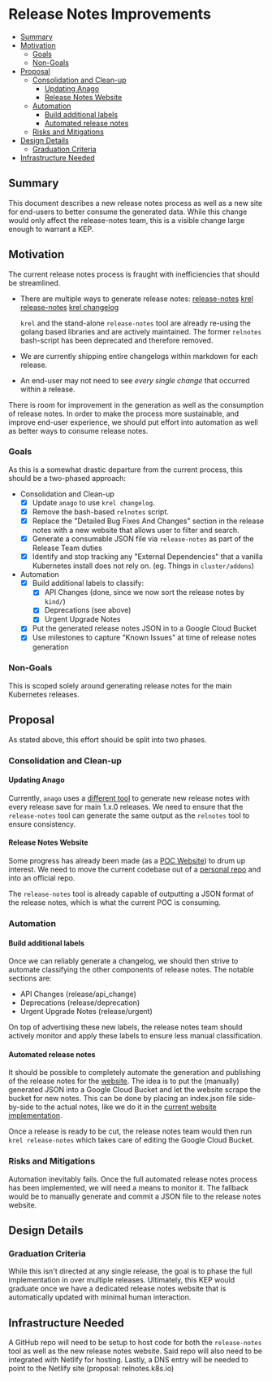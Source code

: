 # Release Notes Improvements

<!-- toc -->

- [Summary](#summary)
- [Motivation](#motivation)
  - [Goals](#goals)
  - [Non-Goals](#non-goals)
- [Proposal](#proposal)
  - [Consolidation and Clean-up](#consolidation-and-clean-up)
    - [Updating Anago](#updating-anago)
    - [Release Notes Website](#release-notes-website)
  - [Automation](#automation)
    - [Build additional labels](#build-additional-labels)
    - [Automated release notes](#automated-release-notes)
  - [Risks and Mitigations](#risks-and-mitigations)
- [Design Details](#design-details)
  - [Graduation Criteria](#graduation-criteria)
- [Infrastructure Needed](#infrastructure-needed)
<!-- /toc -->

## Summary

This document describes a new release notes process as well as a new site for end-users to
better consume the generated data. While this change would only affect the release-notes
team, this is a visible change large enough to warrant a KEP.

## Motivation

The current release notes process is fraught with inefficiencies that should be streamlined.

- There are multiple ways to generate release notes:
  [release-notes](https://github.com/kubernetes/release/tree/master/cmd/release-notes)
  [krel release-notes](https://github.com/kubernetes/release/blob/master/docs/krel/release-notes.md)
  [krel changelog](https://github.com/kubernetes/release/blob/master/docs/krel/changelog.md)

  `krel` and the stand-alone `release-notes` tool are already re-using the
  golang based libraries and are actively maintained. The former `relnotes`
  bash-script has been deprecated and therefore removed.

- We are currently shipping entire changelogs within markdown for each release.

  <!-- TODO: this seems not an issue to me -->

- An end-user may not need to see _every single change_ that occurred within a release.

There is room for improvement in the generation as well as the consumption of release notes.
In order to make the process more sustainable, and improve end-user experience, we should put
effort into automation as well as better ways to consume release notes.

### Goals

As this is a somewhat drastic departure from the current process, this should be a two-phased
approach:

- Consolidation and Clean-up
  - [x] Update `anago` to use `krel changelog`.
  - [x] Remove the bash-based `relnotes` script.
  - [x] Replace the "Detailed Bug Fixes And Changes" section in the release notes with a new
        website that allows user to filter and search.
  - [x] Generate a consumable JSON file via `release-notes` as part of the Release Team duties
  - [x] Identify and stop tracking any "External Dependencies" that a vanilla Kubernetes install
        does not rely on. (eg. Things in `cluster/addons`)
- Automation
  - [x] Build additional labels to classify:
    - [x] API Changes (done, since we now sort the release notes by `kind/`)
    - [x] Deprecations (see above)
    - [x] Urgent Upgrade Notes
  - [x] Put the generated release notes JSON in to a Google Cloud Bucket
  - [x] Use milestones to capture "Known Issues" at time of release notes generation

### Non-Goals

This is scoped solely around generating release notes for the main Kubernetes releases.

## Proposal

As stated above, this effort should be split into two phases.

### Consolidation and Clean-up

#### Updating Anago

Currently, `anago` uses a
[different tool](https://github.com/kubernetes/release/blob/master/relnotes) to generate new
release notes with every release save for main 1.x.0 releases. We need to ensure that the
`release-notes` tool can generate the same output as the `relnotes` tool to ensure consistency.

#### Release Notes Website

Some progress has already been made (as a [POC Website](https://k8s-relnotes.netlify.com/)) to
drum up interest. We need to move the current codebase out of a
[personal repo](https://github.com/jeefy/relnotes) and into an official repo.

The `release-notes` tool is already capable of outputting a JSON format of the release notes,
which is what the current POC is consuming.

### Automation

#### Build additional labels

Once we can reliably generate a changelog, we should then strive to automate classifying the other
components of release notes. The notable sections are:

- API Changes (release/api_change)
- Deprecations (release/deprecation)
- Urgent Upgrade Notes (release/urgent)

On top of advertising these new labels, the release notes team should actively monitor and apply
these labels to ensure less manual classification.

#### Automated release notes

It should be possible to completely automate the generation and publishing of
the release notes for the [website](https://relnotes.k8s.io). The idea is to put
the (manually) generated JSON into a Google Cloud Bucket and let the website
scrape the bucket for new notes. This can be done by placing an index.json file
side-by-side to the actual notes, like we do it in the [current website
implementation](https://github.com/puerco/release-notes/blob/master/src/environments/assets.ts).

Once a release is ready to be cut, the release notes team would then run `krel release-notes`
which takes care of editing the Google Cloud Bucket.

### Risks and Mitigations

Automation inevitably fails. Once the full automated release notes process has been implemented,
we will need a means to monitor it. The fallback would be to manually generate and commit a JSON
file to the release notes website.

## Design Details

### Graduation Criteria

While this isn't directed at any single release, the goal is to phase the full implementation in
over multiple releases. Ultimately, this KEP would graduate once we have a dedicated release notes
website that is automatically updated with minimal human interaction.

## Infrastructure Needed

A GitHub repo will need to be setup to host code for both the `release-notes` tool as well as the
new release notes website. Said repo will also need to be integrated with Netlify for hosting.
Lastly, a DNS entry will be needed to point to the Netlify site (proposal: relnotes.k8s.io)
